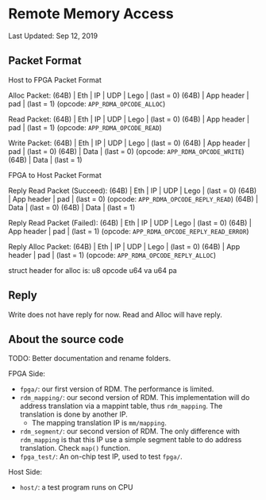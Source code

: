 # Remote Memory Access

Last Updated: Sep 12, 2019

## Packet Format

Host to FPGA Packet Format

Alloc Packet:
 (64B)      | Eth | IP | UDP | Lego | (last = 0)
 (64B)      | App header |    pad   | (last = 1) (opcode: `APP_RDMA_OPCODE_ALLOC`)

Read Packet:
 (64B)      | Eth | IP | UDP | Lego | (last = 0)
 (64B)      | App header |    pad   | (last = 1) (opcode: `APP_RDMA_OPCODE_READ`)

Write Packet:
 (64B)      | Eth | IP | UDP | Lego | (last = 0)
 (64B)      | App header |    pad   | (last = 0)
 (64B)      |          Data         | (last = 0) (opcode: `APP_RDMA_OPCODE_WRITE`)
 (64B)      |          Data         | (last = 1)

FPGA to Host Packet Format

Reply Read Packet (Succeed):
 (64B)      | Eth | IP | UDP | Lego | (last = 0)
 (64B)      | App header |    pad   | (last = 0) (opcode: `APP_RDMA_OPCODE_REPLY_READ`)
 (64B)      |          Data         | (last = 0)
 (64B)      |          Data         | (last = 1)

Reply Read Packet (Failed):
 (64B)      | Eth | IP | UDP | Lego | (last = 0)
 (64B)      | App header |    pad   | (last = 1) (opcode: `APP_RDMA_OPCODE_REPLY_READ_ERROR`)

Reply Alloc Packet:
 (64B)      | Eth | IP | UDP | Lego | (last = 0)
 (64B)      | App header |    pad   | (last = 1) (opcode: `APP_RDMA_OPCODE_REPLY_ALLOC`)

struct header for alloc is:
	u8	opcode
	u64	va
	u64	pa

## Reply

Write does not have reply for now.
Read and Alloc will have reply.


## About the source code

TODO: Better documentation and rename folders.

FPGA Side:

- `fpga/`: our first version of RDM. The performance is limited.
- `rdm_mapping/`: our second version of RDM. This implementation will do address translation via a mappint table, thus `rdm_mapping`. The translation is done by another IP.
    - The mapping translation IP is `mm/mapping`.
- `rdm_segment/`: our second version of RDM. The only difference with `rdm_mapping` is that this IP use a simple segment table to do address translation. Check `map()` function.
- `fpga_test/`: An on-chip test IP, used to test `fpga/`.

Host Side:

- `host/`: a test program runs on CPU
